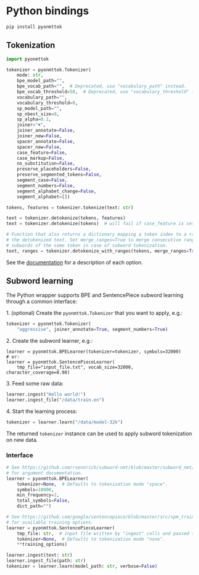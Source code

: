 # Python bindings

```bash
pip install pyonmttok
```

## Tokenization

```python
import pyonmttok

tokenizer = pyonmttok.Tokenizer(
    mode: str,
    bpe_model_path="",
    bpe_vocab_path="",  # Deprecated, use "vocabulary_path" instead.
    bpe_vocab_threshold=50,  # Deprecated, use "vocabulary_threshold" instead.
    vocabulary_path="",
    vocabulary_threshold=0,
    sp_model_path="",
    sp_nbest_size=0,
    sp_alpha=0.1,
    joiner="￭",
    joiner_annotate=False,
    joiner_new=False,
    spacer_annotate=False,
    spacer_new=False,
    case_feature=False,
    case_markup=False,
    no_substitution=False,
    preserve_placeholders=False,
    preserve_segmented_tokens=False,
    segment_case=False,
    segment_numbers=False,
    segment_alphabet_change=False,
    segment_alphabet=[])

tokens, features = tokenizer.tokenize(text: str)

text = tokenizer.detokenize(tokens, features)
text = tokenizer.detokenize(tokens)  # will fail if case_feature is set.

# Function that also returns a dictionary mapping a token index to a range in
# the detokenized text. Set merge_ranges=True to merge consecutive ranges, e.g.
# subwords of the same token in case of subword tokenization.
text, ranges = tokenizer.detokenize_with_ranges(tokens, merge_ranges=True)
```

See the [documentation](../../docs/options.md) for a description of each option.

## Subword learning

The Python wrapper supports BPE and SentencePiece subword learning through a common interface:

1\. (optional) Create the `pyonmttok.Tokenizer` that you want to apply, e.g.:

```python
tokenizer = pyonmttok.Tokenizer(
    "aggressive", joiner_annotate=True, segment_numbers=True)
```

2\. Create the subword learner, e.g.:

```
learner = pyonmttok.BPELearner(tokenizer=tokenizer, symbols=32000)
# or:
learner = pyonmttok.SentencePieceLearner(
    tmp_file="input_file.txt", vocab_size=32000, character_coverage=0.98)
```

3\. Feed some raw data:

```python
learner.ingest("Hello world!")
learner.ingest_file("/data/train.en")
```

4\. Start the learning process:

```python
tokenizer = learner.learn("/data/model-32k")
```

The returned `tokenizer` instance can be used to apply subword tokenization on new data.

### Interface

```python
# See https://github.com/rsennrich/subword-nmt/blob/master/subword_nmt/learn_bpe.py
# for argument documentation.
learner = pyonmttok.BPELearner(
    tokenizer=None,  # Defaults to tokenization mode "space".
    symbols=10000,
    min_frequency=2,
    total_symbols=False,
    dict_path="")

# See https://github.com/google/sentencepiece/blob/master/src/spm_train_main.cc
# for available training options.
learner = pyonmttok.SentencePieceLearner(
    tmp_file: str,  # Input file written by "ingest" calls and passed to SP training.
    tokenizer=None,  # Defaults to tokenization mode "none".
    **training_options)

learner.ingest(text: str)
learner.ingest_file(path: str)
tokenizer = learner.learn(model_path: str, verbose=False)
```
